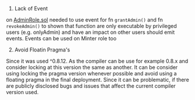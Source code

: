 1. Lack of Event 

on [AdminRole.sol](https://github.com/code-423n4/2022-08-foundation/blob/main/contracts/mixins/roles/AdminRole.sol) needed to use event for fn `grantAdmin()` and fn `revokeAdmin()` to shown that function are only executable by privileged users (e.g. onlyAdmin) and have an impact  on other users should emit events. Events can be used on Minter role too


2. Avoid Floatin Pragma's

Since it was used ^0.8.12. As the compiler can be use for example 0.8.x and consider locking at this version the same as another. It can be consider using  locking the pragma version whenever possible and avoid using a floating pragma in the final deployment. Since it can be problematic, if there are publicly disclosed bugs and issues that affect the current compiler version used.

